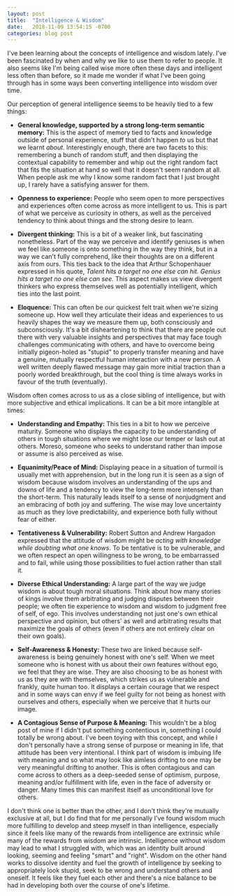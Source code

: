 ```yaml
---
layout: post
title:  "Intelligence & Wisdom"
date:   2018-11-09 13:54:15 -0700
categories: blog post
---
```


I've been learning about the concepts of intelligence and wisdom lately. I've been fascinated by when and why we like to use them to refer to people. It also seems like I'm being called wise more often these days and intelligent less often than before, so it made me wonder if what I've been going through has in some ways been converting intelligence into wisdom over time.

Our perception of general intelligence seems to be heavily tied to a few things:

* **General knowledge, supported by a strong long-term semantic memory:** This is the aspect of memory tied to facts and knowledge outside of personal experience, stuff that didn't happen *to* us but that we learnt *about*. Interestingly enough, there are two facets to this: remembering a bunch of random stuff, and then displaying the contextual capability to remember and whip out the right random fact that fits the situation at hand so well that it doesn't seem random at all. When people ask me why I know some random fact that I just brought up, I rarely have a satisfying answer for them. 

* **Openness to experience:** People who seem open to more perspectives and experiences often come across as more intelligent to us. This is part of what we perceive as curiosity in others, as well as the perceived tendency to think about things and the strong desire to learn.

* **Divergent thinking:** This is a bit of a weaker link, but fascinating nonetheless. Part of the way we perceive and identify geniuses is when we feel like someone is onto something in the way they think, but in a way we can't fully comprehend, like their thoughts are on a different axis from ours. This ties back to the idea that Arthur Schopenhauer expressed in his quote, *Talent hits a target no one else can hit. Genius hits a target no one else can see.* This aspect makes us view divergent thinkers who express themselves well as potentially intelligent, which ties into the last point.

* **Eloquence:** This can often be our quickest felt trait when we're sizing someone up. How well they articulate their ideas and experiences to us heavily shapes the way we measure them up, both consciously and subconsciously. It's a bit disheartening to think that there are people out there with very valuable insights and perspectives that may face tough challenges communicating with others, and have to overcome being initially pigeon-holed as "stupid" to properly transfer meaning and have a genuine, mutually respectful human interaction with a new person. A well written deeply flawed message may gain more initial traction than a poorly worded breakthrough, but the cool thing is time always works in favour of the truth (eventually).

Wisdom often comes across to us as a close sibling of intelligence, but with more subjective and ethical implications. It can be a bit more intangible at times:

* **Understanding and Empathy:** This ties in a bit to how we perceive maturity. Someone who displays the capacity to be understanding of others in tough situations where we might lose our temper or lash out at others. Moreso, someone who seeks to understand rather than impose or assume is also perceived as wise. 

* **Equanimity/Peace of Mind:** Displaying peace in a situation of turmoil is usually met with apprehension, but in the long run it is seen as a sign of wisdom because wisdom involves an understanding of the ups and downs of life and a tendency to view the long-term more intensely than the short-term. This naturally leads itself to a sense of nonjudgment and an embracing of both joy and suffering. The wise may love uncertainty as much as they love predictability, and experience both fully without fear of either. 

* **Tentativeness & Vulnerability:** Robert Sutton and Andrew Hargadon expressed that the attitude of wisdom might be *acting with knowledge while doubting what one knows*. To be tentative is to be vulnerable, and we often respect an open willingness to be wrong, to be embarrassed and to fail, while using those possibilities to fuel action rather than stall it. 

* **Diverse Ethical Understanding:** A large part of the way we judge wisdom is about tough moral situations. Think about how many stories of kings involve them arbitrating and judging disputes between their people; we often tie experience to wisdom and wisdom to judgment free of self, of ego. This involves understanding not just one's own ethical perspective and opinion, but others' as well and arbitrating results that maximize the goals of others (even if others are not entirely clear on their own goals). 

* **Self-Awareness & Honesty:** These two are linked because self-awareness is being genuinely honest with one's self. When we meet someone who is honest with us about their own features without ego, we feel that they are wise. They are also choosing to be as honest with us as they are with themselves, which strikes us as vulnerable and frankly, quite human too. It displays a certain courage that we respect and in some ways can envy if we feel guilty for not being as honest with ourselves and others, especially when we perceive that it hurts our image. 

* **A Contagious Sense of Purpose & Meaning:** This wouldn't be a blog post of mine if I didn't put something contentious in, something I could totally be wrong about. I've been toying with this concept, and while I don't personally have a strong sense of purpose or meaning in life, that attitude has been very intentional. I think part of wisdom is imbuing life with meaning and so what may look like aimless drifting to one may be very meaningful drifting to another. This is often contagious and can come across to others as a deep-seeded sense of optimism, purpose, meaning and/or fulfillment with life, even in the face of adversity or danger. Many times this can manifest itself as unconditional love for others. 

I don't think one is better than the other, and I don't think they're mutually exclusive at all, but I do find that for me personally I've found wisdom much more fulfilling to develop and steep myself in than intelligence, especially since it feels like many of the rewards from intelligence are extrinsic while many of the rewards from wisdom are intrinsic. Intelligence without wisdom may lead to what I struggled with, which was an identity built around looking, seeming and feeling "smart" and "right". Wisdom on the other hand works to dissolve identity and fuel the growth of intelligence by seeking to appropriately look stupid, seek to be wrong and understand others and oneself. It feels like they fuel each other and there's a nice balance to be had in developing both over the course of one's lifetime. 






